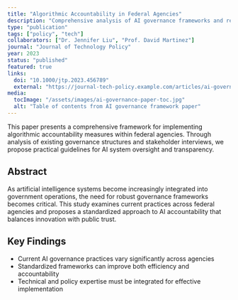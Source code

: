 ```yaml
---
title: "Algorithmic Accountability in Federal Agencies"
description: "Comprehensive analysis of AI governance frameworks and recommendations for federal implementation"
type: "publication"
tags: ["policy", "tech"]
collaborators: ["Dr. Jennifer Liu", "Prof. David Martinez"]
journal: "Journal of Technology Policy"
year: 2023
status: "published"
featured: true
links:
  doi: "10.1000/jtp.2023.456789"
  external: "https://journal-tech-policy.example.com/articles/ai-governance"
media:
  tocImage: "/assets/images/ai-governance-paper-toc.jpg"
  alt: "Table of contents from AI governance framework paper"
---
```


This paper presents a comprehensive framework for implementing algorithmic accountability measures within federal agencies. Through analysis of existing governance structures and stakeholder interviews, we propose practical guidelines for AI system oversight and transparency.

## Abstract

As artificial intelligence systems become increasingly integrated into government operations, the need for robust governance frameworks becomes critical. This study examines current practices across federal agencies and proposes a standardized approach to AI accountability that balances innovation with public trust.

## Key Findings

- Current AI governance practices vary significantly across agencies
- Standardized frameworks can improve both efficiency and accountability
- Technical and policy expertise must be integrated for effective implementation